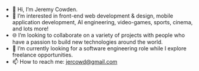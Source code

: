 - 👋 Hi, I’m Jeremy Cowden.
- 👀 I’m interested in front-end web development & design, mobile application development, AI engineering, video-games, sports, cinema, and lots more!
- 🌐 I’m looking to collaborate on a variety of projects with people who have a passion to build new technologies around the world.
- 🌱 I’m currently looking for a software engineering role while I explore freelance opportunities.
- 📫 How to reach me: jercowd@gmail.com

<!---
jercowd/jercowd is a ✨ special ✨ repository because its `README.md` (this file) appears on your GitHub profile.
You can click the Preview link to take a look at your changes.
--->
